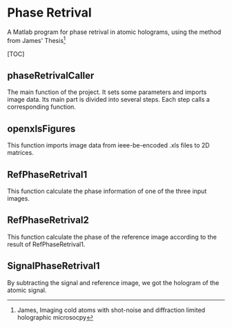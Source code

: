 # Phase Retrival

A Matlab program for phase retrival in atomic holograms, using the method from James' Thesis[^1]

[TOC]

## phaseRetrivalCaller

The main function of the project. It sets some parameters and imports image data.
Its main part is divided into several steps. Each step calls a corresponding function.

## openxlsFigures

This function imports image data from ieee-be-encoded .xls files to 2D matrices.

## RefPhaseRetrival1

This function calculate the phase information of one of the three input images.

## RefPhaseRetrival2

This function calculate the phase of the reference image according to the result of RefPhaseRetrival1.

## SignalPhaseRetrival1

By subtracting the signal and reference image, we got the hologram of the atomic signal.

[^1]: James, Imaging cold atoms with shot-noise and diffraction limited holographic microsocpy
